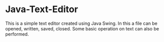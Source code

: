 # Java-Text-Editor
This is a simple text editor created using Java Swing.
In this a file can be opened, written, saved, closed.
Some basic operation on text can also be performed.
